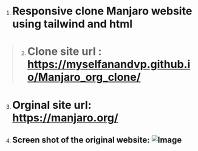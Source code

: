 

1. # Responsive clone Manjaro website using tailwind and html

> 2. # Clone site url : https://myselfanandvp.github.io/Manjaro_org_clone/ 

3. # Orginal site url: https://manjaro.org/

4. ## Screen shot of the original website: ![Image](https://github.com/user-attachments/assets/74937542-b1d3-4dc4-a76a-f9116d01b093)

